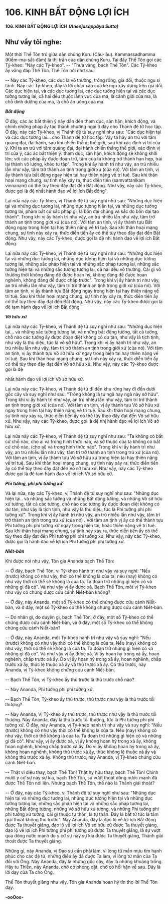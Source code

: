 # 106. KINH BẤT ÐỘNG LỢI ÍCH

**106. KINH BẤT ÐỘNG LỢI ÍCH**
***(Anenjasappàya Sutta)***

## Như vầy tôi nghe:

Một thời Thế Tôn trú giữa dân chúng Kuru (Câu-lâu). Kammassadhamma (Kiềm-ma-sắt-đàm) là thị trấn
của dân chúng Kuru. Tại đấy Thế Tôn gọi các Tỷ-kheo: "Này các Tỷ-kheo". -- "Thưa vâng, bạch Thế
Tôn". Các Tỷ-kheo ấy vâng đáp Thế Tôn. Thế Tôn nói như sau:

-- Này các Tỷ-kheo, các dục là vô thường, trống rỗng, giả dối, thuộc ngu si tánh. Này các Tỷ-kheo, đây
là lời chào xáo của kẻ ngu xây dựng trên giả dối. Các dục hiện tại, và các dục tương lai, các dục tưởng
hiện tại và các dục tưởng tương lai, cả hai đều thuộc lãnh vực của ma, là cảnh giới của ma, là chỗ dinh
dưỡng của ma, là chỗ ăn uống của ma.

***Bất động***

Ở đây, các ác bất thiện ý này dẫn đến tham dục, sân hận, khích động, và chính những pháp ấy tác thành
chướng ngại ở đây cho Thánh đệ tử học tập. Ở đây, này các Tỷ-kheo, vị Thánh đệ tử suy nghĩ như sau:
"Các dục hiện tại và các dục tương lai... cho Thánh đệ tử học tập. Vậy ta hãy an trú với tâm quảng đại,
đại hành, sau khi chiến thắng thế giới, sau khi xác định vị trí của ý. Khi ta an trú với tâm quảng đại, đại
hành chiến thắng thế giới, xác định vị trí của ý, các ác bất thiện ý: tham dục, sân hận, khích động sẽ
không khởi lên; với các pháp ấy được đoạn trừ, tâm của ta không trở thành hạn hẹp, trái lại thành vô
lượng, khéo tu tập". Trong khi ấy hành trì như vậy, an trú nhiều lần như vậy, tâm trở thành an tịnh trong
giới xứ (của nó). Với tâm an tịnh, vị ấy thành tựu bất động ngay hiện tại hay thiên nặng về trí tuệ. Sau
khi thân hoại mạng chung, sự tình này xảy ra, thức diễn tiến (samvattanikam vinnanam) có thể tùy theo
đây đạt đến Bất động. Như vậy, này các Tỷ-kheo, được gọi là đệ nhất hành đạo về lợi ích Bất động".

Lại nữa này các Tỷ-kheo, vị Thánh đệ tử suy nghĩ như sau: "Những dục hiện tại và những dục tương lai,
những dục tưởng hiện tại, và những dục tưởng tương lai, phàm bất cứ sắc pháp gì, là bốn đại chủng và
sắc do bốn đại tạo thành". Trong khi vị ấy hành trì như vậy, an trú nhiều lần như vậy, tâm trở thành an
tịnh trong giới xứ (của nó). Với tâm an tịnh, vị ấy thành tựu Bất động ngay trong hiện tại hay thiên nặng
về trí tuệ. Sau khi thân hoại mạng chung, sự tình này xảy ra, thức diễn tiến ấy có thể tùy theo đây đạt
đến Bất động. Như vậy, này các Tỷ-kheo, được gọi là đệ nhị hành đạo về lợi ích Bất động.

Lại nữa này các Tỷ-kheo, vị Thánh đệ tử suy nghĩ như sau: "Những dục hiện tại và những dục tương lai,
những dục tưởng hiện tại và những dục tưởng tương lai, những sắc pháp hiện tại và những sắc pháp
tương lai, những sắc tưởng hiện tại và những sắc tưởng tương lai, cả hai đều vô thường. Cái gì vô
thường thời không đáng để được hoan hỷ, không đáng để được hoan nghênh, không đáng để được chấp
trước". Trong khi vị ấy hành trì như vậy, an trú nhiều lần như vậy, tâm trí trở thành an tịnh trong giới xứ
(của nó). Với tâm an tịnh, vị ấy thành tựu Bất động ngay trong hiện tại hay thiên nặng về trí tuệ. Sau khi
thân hoại mạng chung, sự tình này xảy ra, thức diễn tiến ấy có thể tùy theo đây đạt đến Bất động. Như
vậy, này các Tỷ-kheo được gọi là đệ tam hành đạo về lợi ích Bất động.

***Vô hữu xứ***

Lại nữa này các Tỷ-kheo, vị Thánh đệ tử suy nghĩ như sau: "Những dục hiện tại... và những sắc tưởng
tương lai, và những bất động tưởng, tất cả tưởng, chỗ nào các tưởng ấy được đoạn diệt không có dư tàn,
như vậy là tịch tịnh, như vậy là thù diệu, tức là vô sở hữu". Trong khi vị ấy hành trì như vậy, an trú
nhiều lần như vậy, tâm trí trở thành an tịnh trong giới xứ (của nó). Với tâm an tịnh, vị ấy thành tựu Vô
sở hữu xứ ngay trong hiện tại hay thiên nặng về trí tuệ. Sau khi thân hoại mạng chung, sự tình này xảy
ra, thức diễn tiến ấy có thể tùy theo đây đạt đến Vô sở hữu xứ. Như vậy, này các Tỷ-kheo được gọi là đệ

nhất hành đạo về lợi ích Vô sở hữu xứ.

Lại nữa này các Tỷ-kheo, vị Thánh đệ tử đi đến khu rừng hay đi đến dưới gốc cây và suy nghĩ như sau:
"Trống không là tự ngã hay ngã này sở hữu". Trong khi vị ấy hành trì như vậy, an trú nhiều lần như vậy,
tâm trí trở thành an tịnh trong giới xứ (của nó). Với tâm an tịnh, vị ấy thành tựu Vô sở hữu xứ ngay
trong hiện tại hay thiên nặng về trí tuệ. Sau khi thân hoại mạng chung, sự tình này xảy ra, thức diễn tiến
ấy có thể tùy theo đây đạt đến Vô sở hữu xứ. Như vậy, này các Tỷ-kheo, được gọi là đệ nhị hành đạo về
lợi ích Vô sở hữu xứ.

Lại nữa này các Tỷ-kheo, vị Thánh đệ tử suy nghĩ như sau: "Ta không có bất cứ chỗ nào, cho ai và trong
hình thức nào, và sở thuộc của ta không có bất cứ chỗ nào, (cho ai) và trong hình thức nào". Trong khi
vị ấy hành trì như vậy, an trú nhiều lần như vậy, tâm trí trở thành an tịnh trong trú xứ (của nó). Với tâm
an tịnh, vị ấy thành tựu Vô sở hữu xứ trong hiện tại hay thiên nặng về trí tuệ. Sau khi thân hoại mạng
chung, sự tình này xảy ra, thức diễn tiến ấy có thể tùy theo đây đạt đến Vô sở hữu xứ. Như vậy, này các
Tỷ-kheo được gọi là đệ tam hành đạo về lợi ích Vô sở hữu xứ.

***Phi tưởng, phi phi tưởng xứ***

Và lại nữa, này các Tỷ-kheo, vị Thánh đệ tử suy nghĩ như sau: "Những dục hiện tại.. và những sắc tưởng
và những Bất động tưởng, và những Vô sở hữu xứ tướng, tất cả các tưởng, chỗ nào các tưởng ấy được
đoạn diệt không có dư tàn, như vậy là tịch tịnh, như vậy là thù diệu, tức là Phi tưởng phi phi tưởng xứ".
Trong khi vị ấy hành trì như vậy, an trú nhiều lần như vậy, tâm trí trở thành an tịnh trong trú xứ (của
nó) . Với tâm an tịnh vị ấy có thể thành tựu Phi tưởng phi phi tưởng xứ ngay trong hiện tại, hoặc thiên
nặng về trí tuệ. Sau khi thân hoại mạng chung, sự tình này xảy ra, thức diễn tiến ấy có thể tùy theo đây
đạt đến Phi tưởng phi phi tưởng xứ. Như vậy, này các Tỷ-kheo, được gọi là hành đạo về lợi ích Phi
tưởng phi phi tưởng xứ.

***Niết-bàn***

Khi được nói như vậy, Tôn giả Ananda bạch Thế Tôn:

-- Ở đây, bạch Thế Tôn, vị Tỷ-kheo hành trì như vậy và suy nghĩ: "Nếu (trước) không có như vậy, thời
có thể không là của ta; nếu (nay) không có như vậy thời có thể sẽ không là của ta. Ta đoạn trừ những gì
hiện có và những gì đã có". Và như vậy vị ấy được xả. Bạch Thế Tôn, môt vị Tỷ-kheo như vậy có chứng
được cứu cánh Niết-bàn không?

-- Ở đây, này Ananda, một số Tỷ-kheo có thể chứng được cứu cánh Niết-bàn, và ở đây, một số Tỷ-kheo
có thể không chứng được cứu cánh Niết-bàn.

-- Do nhân gì, do duyên gì, bạch Thế Tôn, ở đây, một số Tỷ-kheo có thể chứng được cứu cánh Niết-bàn,
và ở đây, một số Tỷ-kheo có thể không chứng cứu cánh Niết-bàn?

-- Ở đây, này Ananda, một Tỷ-kheo hành trì như vậy và suy nghĩ: "Nếu (trước) không có như vậy thời
có thể không là của ta. Nếu (nay) không có như vậy, thời có thể sẽ không là của ta. Ta đoạn trừ những gì
hiện có và những gì đã có". Và như vậy vị ấy được xả. Vị ấy hoan hỷ trong xả ấy, hoan nghênh, chấp
trước xả ấy. Do vị ấy hoan hỷ trong xả ấy, hoan nghênh, chấp trước xả ấy, thức lệ thuộc xả ấy và thủ
trước xả ấy. Có thủ trước, này Ananda, vị Tỷ-kheo không chứng cứu cánh Niết-bàn.

-- Bạch Thế Tôn, vị Tỷ-kheo ấy thủ trước là thủ trước chỗ nào?

-- Này Ananda, Phi tưởng phi phi tưởng xứ.

-- Bạch Thế Tôn, Tỷ-kheo ấy thủ trước, thủ trước như vậy là thủ trước tối thượng?

-- Này Ananda, Vị Tỷ-kheo ấy thủ trước, thủ trước như vậy là thủ trước tối thượng. Này Ananda, đây là
thủ trước tối thượng, tức là Phi tưởng phi phi tưởng xứ. Ở đây, này Ananda, vị Tỷ-kheo hành trì như vậy
và suy nghĩ: "Nếu (trước) không có như vậy thời có thể không là của ta. Nếu (nay) không có như vậy,
thời có thể không là của ta. Ta đoạn trừ những gì hiện có và những gì đã có". Như vậy, vị ấy được xả, vị
ấy không hoan hỷ trong xả ấy, không hoan nghênh, không chấp trước xả ấy. Do vị ấy không hoan hỷ
trong xả ấy, không hoan nghênh, không thủ trước xả ấy, thức không lệ thuộc xả ấy và không thủ trước
xả ấy. Không thủ trước, này Ananda, vị Tỷ-kheo chứng cứu cánh Niết-bàn.

-- Thật vi diệu thay, bạch Thế Tôn! Thật hy hữu thay, bạch Thế Tôn! Chính mười y cứ sự này sự kia,
bạch Thế Tôn, sự vượt thoát dòng nước mạnh đã được Thế Tôn nói lên. Nhưng bạch Thế Tôn, thế nào là
Thánh giải thoát?

-- Ở đây, này các Tỷ-kheo, vị Thánh đệ tử suy nghĩ như sau: "Những dục hiện tại và những dục tương
lai, những dục tưởng hiện tại và những dục tưởng tương lai, những sắc pháp hiện tại và những sắc pháp
tương lai, những Bất động tưởng, những Vô sở hữu xứ tưởng, và những Phi tưởng phi phi tưởng xứ
tưởng, cái gì thuộc tự thân, là tự thân. Ðây là bất tử tức là tâm giải thoát không thủ trước". Này Ananda,
đây là đạo lộ về lợi ích Bất động được Ta thuyết giảng, đạo lộ về lợi ích Vô sở hữu xứ được Ta thuyết
giảng, đạo lộ về lợi ích Phi tưởng phi phi tưởng xứ được Ta thuyết giảng, là sự vượt qua dòng nước
mạnh do y cứ sự này sự kia được Ta thuyết giảng, Thánh giải thoát được Ta thuyết giảng.

Những gì, này Ananda, vị Ðạo sư cần phải làm, vì lòng từ mẫn mưu tìm hạnh phúc cho các đệ tử, những
điều ấy đã được Ta làm, vì lòng từ mẫn của Ta đối với Ông. Này Ananda, đây là những gốc cây, đây là
những khoảng trống. Hãy tu Thiền, này Ananda, chớ có phóng dật, chớ có hối hận về sau. Ðây là lời dạy
của Ta cho Ông.

Thế Tôn thuyết giảng như vậy. Tôn giả Ananda hoan hỷ tín thọ lời Thế Tôn dạy.

**-ooOoo-**

